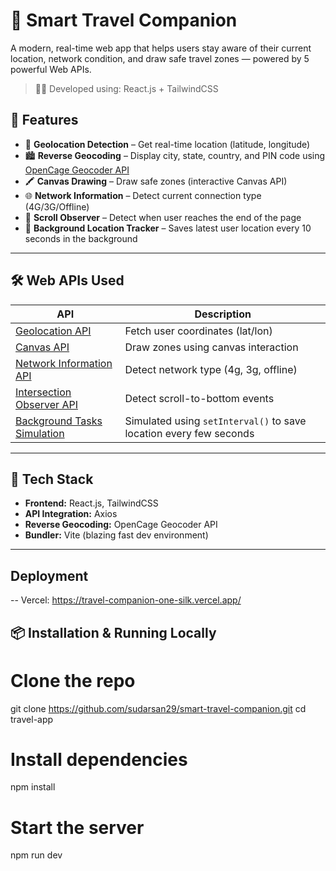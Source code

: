 # 🧭 Smart Travel Companion

A modern, real-time web app that helps users stay aware of their current location, network condition, and draw safe travel zones — powered by 5 powerful Web APIs.

> 🧑‍💻 Developed using: React.js + TailwindCSS

## 🌟 Features

- 📍 **Geolocation Detection** – Get real-time location (latitude, longitude)
- 🏙️ **Reverse Geocoding** – Display city, state, country, and PIN code using [OpenCage Geocoder API](https://opencagedata.com/)
- 🖍️ **Canvas Drawing** – Draw safe zones (interactive Canvas API)
- 🌐 **Network Information** – Detect current connection type (4G/3G/Offline)
- 👀 **Scroll Observer** – Detect when user reaches the end of the page
- 🔄 **Background Location Tracker** – Saves latest user location every 10 seconds in the background

---

## 🛠️ Web APIs Used

| API | Description |
|-----|-------------|
| [Geolocation API](https://developer.mozilla.org/en-US/docs/Web/API/Geolocation_API) | Fetch user coordinates (lat/lon) |
| [Canvas API](https://developer.mozilla.org/en-US/docs/Web/API/Canvas_API) | Draw zones using canvas interaction |
| [Network Information API](https://developer.mozilla.org/en-US/docs/Web/API/Network_Information_API) | Detect network type (4g, 3g, offline) |
| [Intersection Observer API](https://developer.mozilla.org/en-US/docs/Web/API/Intersection_Observer_API) | Detect scroll-to-bottom events |
| [Background Tasks Simulation](https://developer.mozilla.org/en-US/docs/Web/API/Background_Tasks_API) | Simulated using `setInterval()` to save location every few seconds |

---

## 🔧 Tech Stack

- **Frontend:** React.js, TailwindCSS
- **API Integration:** Axios
- **Reverse Geocoding:** OpenCage Geocoder API
- **Bundler:** Vite (blazing fast dev environment)

---

## Deployment

-- Vercel: https://travel-companion-one-silk.vercel.app/

## 📦 Installation & Running Locally

# Clone the repo
git clone https://github.com/sudarsan29/smart-travel-companion.git
cd travel-app

# Install dependencies
npm install

# Start the server
npm run dev
